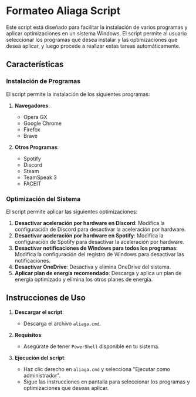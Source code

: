 # Formateo Aliaga Script

Este script está diseñado para facilitar la instalación de varios programas y aplicar optimizaciones en un sistema Windows. El script permite al usuario seleccionar los programas que desea instalar y las optimizaciones que desea aplicar, y luego procede a realizar estas tareas automáticamente.

## Características

### Instalación de Programas

El script permite la instalación de los siguientes programas:

1. **Navegadores**:
   - Opera GX
   - Google Chrome
   - Firefox
   - Brave

2. **Otros Programas**:
   - Spotify
   - Discord
   - Steam
   - TeamSpeak 3
   - FACEIT

### Optimización del Sistema

El script permite aplicar las siguientes optimizaciones:

1. **Desactivar aceleración por hardware en Discord**: Modifica la configuración de Discord para desactivar la aceleración por hardware.
2. **Desactivar aceleración por hardware en Spotify**: Modifica la configuración de Spotify para desactivar la aceleración por hardware.
3. **Desactivar notificaciones de Windows para todos los programas**: Modifica la configuración del registro de Windows para desactivar las notificaciones.
4. **Desactivar OneDrive**: Desactiva y elimina OneDrive del sistema.
5. **Aplicar plan de energía recomendado**: Descarga y aplica un plan de energía optimizado y elimina los otros planes de energía.

## Instrucciones de Uso

1. **Descargar el script**:
   - Descarga el archivo `aliaga.cmd`.

2. **Requisitos**:
   - Asegúrate de tener `PowerShell` disponible en tu sistema.

3. **Ejecución del script**:
   - Haz clic derecho en `aliaga.cmd` y selecciona "Ejecutar como administrador".
   - Sigue las instrucciones en pantalla para seleccionar los programas y optimizaciones que deseas aplicar.